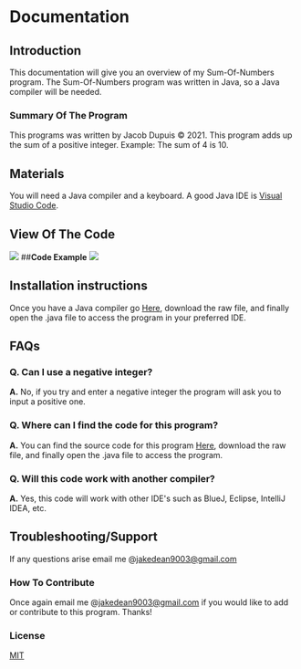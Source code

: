 # **Documentation**
## **Introduction**
This documentation will give you an overview of my Sum-Of-Numbers program. The Sum-Of-Numbers program was written in Java, so a Java compiler will be needed. 
### **Summary Of The Program**
This programs was written by Jacob Dupuis © 2021. This program adds up the sum of a positive integer. Example: The sum of 4 is 10.
## **Materials**
You will need a Java compiler and a keyboard. A good Java IDE is [Visual Studio Code](https://code.visualstudio.com/).
## **View Of The Code**
![](https://user-images.githubusercontent.com/66533303/226734876-5d653d26-ba55-4161-9780-82921758bd81.png)
##**Code Example** 
![](https://user-images.githubusercontent.com/66533303/226735132-ea6e0c31-a8ad-4ad3-b802-0747b6ccea4d.png)
## **Installation instructions**
Once you have a Java compiler go [Here](https://github.com/jakedean9903/Documentation/blob/main/Documentation.zip), download the raw file, and finally open the .java file to access the program in your preferred IDE. 
## **FAQs**
### Q. Can I use a negative integer?
**A.** No, if you try and enter a negative integer the program will ask you to input a positive one. 
### Q. Where can I find the code for this program?
**A.** You can find the source code for this program [Here](https://github.com/jakedean9903/Documentation/blob/main/Documentation.zip), download the raw file, and finally open the .java file to access the program. 
### Q. Will this code work with another compiler?
**A.** Yes, this code will work with other IDE's such as BlueJ, Eclipse, IntelliJ IDEA, etc.
## **Troubleshooting/Support**
If any questions arise email me @jakedean9003@gmail.com
### **How To Contribute**
Once again email me @jakedean9003@gmail.com if you would like to add or contribute to this program. Thanks!
### **License**
[MIT](https://choosealicense.com/licenses/mit/)

